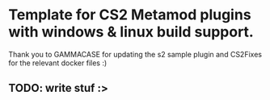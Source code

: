 # Template for CS2 Metamod plugins with windows & linux build support.
Thank you to GAMMACASE for updating the s2 sample plugin and CS2Fixes for the relevant docker files :)

## TODO: write stuf :>
